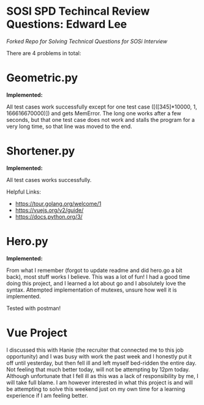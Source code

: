 # SOSI SPD Techincal Review Questions: Edward Lee

*Forked Repo for Solving Technical Questions for SOSi Interview*

There are 4 problems in total:

# Geometric.py

**Implemented:**

All test cases work successfully except for one test case ([([345]*10000, 1, 166616670000)]) and gets MemError. The long one works after a few seconds, but that one test case does not work and stalls the program for a very long time, so that line was moved to the end. 


# Shortener.py

**Implemented:**

All test cases works successfully. 

Helpful Links:  
- https://tour.golang.org/welcome/1
- https://vuejs.org/v2/guide/
- https://docs.python.org/3/



# Hero.py

**Implemented:**

From what I remember (forgot to update readme and did hero.go a bit back), most stuff works I believe. 
This was a lot of fun! I had a good time doing this project, and I learned a lot about go and I absolutely love the syntax.
Attempted implementation of mutexes, unsure how well it is implemented.

Tested with postman!


# Vue Project

I discussed this with Hanie (the recruiter that connected me to this job opportunity) and I was busy with work the past week and I honestly put it off until yesterday, but then fell ill and left myself bed-ridden the entire day. Not feeling that much better today, will not be attempting by 12pm today. Although unfortunate that I fell ill as this was a lack of responsibility by me, I will take full blame. I am however interested in what this project is and will be attempting to solve this weekend just on my own time for a learning experience if I am feeling better. 
